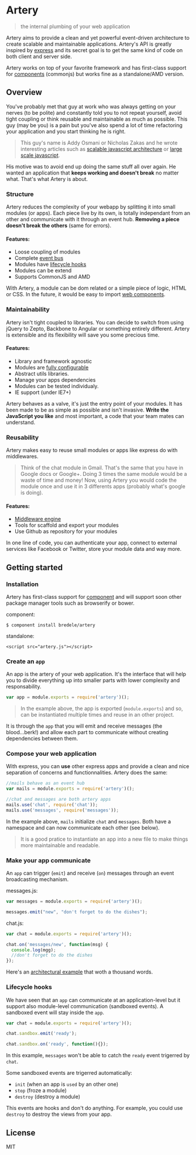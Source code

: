
# Artery

  > the internal plumbing of your web application

Artery aims to provide a clean and yet powerful event-driven architecture to create scalable and maintainable applications. Artery's API is greatly inspired by [express](http://github.com/visionmedia/express) and its secret goal is to get the same kind of code on both client and server side.

Artery works on top of your favorite framework and has first-class support for [components](http://github.com/component) (commonjs) but works fine as a standalone/AMD version.


## Overview

You've probably met that guy at work who was always getting on your nerves (to be polite) and constantly told you to not repeat yourself, avoid tight coupling or think reusable and maintainable as much as possible. This guy (may be you) is a pain but you've also spend a lot of time refactoring your application and you start thinking he is right.

  > This guy's name is Addy Osmani or Nicholas Zakas and he wrote interesting articles such as [scalable javascript architecture](http://www.slideshare.net/nzakas/scalable-javascript-application-architecture-2012) or [large scale javascript](http://addyosmani.com/largescalejavascript/).

His motive was to avoid end up doing the same stuff all over again. He wanted an application that **keeps working and doesn't break** no matter what. That's what Artery is about.
<!---
  > **Don't be a fool!** There is great tools out there such as Backbone, Angular or Ember, but none of them give a structure to your web application. Because doing a scalable application is way more complicated than doing a todo list, you should have a framerwork that helps to architecture your app.
-->
### Structure

Artery reduces the complexity of your webapp by splitting it into small modules (or apps). Each piece live by its own, is totally independant from an other and communicate with it through an event hub. **Removing a piece doesn't break the others** (same for errors).

#### Features:
  - Loose coupling of modules
  - Complete [event bus]()
  - Modules have [lifecycle hooks]()
  - Modules can be extend
  - Supports CommonJS and AMD

With Artery, a module can be dom related or a simple piece of logic, HTML or CSS. In the future, it would be easy to import [web components](http://www.html5rocks.com/en/tutorials/webcomponents/customelements/).

### Maintainability

Artery isn't tight coupled to libraries. You can decide to switch from using jQuery to Zepto, Backbone to Angular or something entirely different. Artery is extensible and its flexibility will save you some precious time.

#### Features:
  - Library and framework agnostic
  - Modules are [fully configurable]()
  - Abstract utils libraries.
  - Manage your apps dependencies
  - Modules can be tested individualy.
  - IE support (under IE7+) 

Artery behaves as a valve, it's just the entry point of your modules. It has been made to be as simple as possible and isn't invasive. **Write the JavaScript you like** and most important, a code that your team mates can understand.  

### Reusability

Artery makes easy to reuse small modules or apps like express do with middlewares.

 > Think of the chat module in Gmail. That's the same that you have in Google docs or Google+. Doing 3 times the same module would be a waste of time and money! Now, using Artery you would code the module once and use it in 3 differents apps (probably what's google is doing).

#### Features:
  - [Middleware engine]()
  - Tools for scaffold and export your modules
  - Use Github as repository for your modules


In one line of code, you can authenticate your app, connect to external services like Facebook or Twitter, store your module data and way more.


## Getting started

### Installation

Artery has first-class support for [component](http://github.com/component) and will support soon other package manager tools such as browserify or bower.

component:

    $ component install bredele/artery

standalone:

    <script src="artery.js"></script>
 
### Create an `app`

An app is the artery of your web application. It's the interface that will help you to divide everything up into smaller parts with lower complexity and responsability.

```js
var app = module.exports = require('artery')();
```

  > In the example above, the app is exported (`module.exports`) and so, can be instantiated multiple times and reuse in an other project.

It is through the `app` that you will emit and receive messages (the blood...berk!) and allow each part to communicate without creating dependencies between them.

### Compose your web application

With express, you can **use** other express apps and provide a clean and nice separation of concerns and functionnalities. Artery does the same:

```js
//mails behave as an event hub
var mails = module.exports = require('artery')();

//chat and messages are both artery apps
mails.use('chat', require('chat'));
mails.use('messages', require('messages'));

```

In the example above, `mails` initialize `chat` and `messages`. Both have a namespace and can now communicate each other (see below).

  > It is a good pratice to instantiate an app into a new file to make things more maintainable and readable.


### Make your app communicate

An `app` can trigger (`emit`) and receive (`on`) messages through an event broadcasting mechanism.

messages.js:

```js
var messages = module.exports = require('artery')();

messages.emit("new", "don't forget to do the dishes");

```


chat.js:

```js
var chat = module.exports = require('artery')();

chat.on('messages/new', function(msg) {
  console.log(mgg);
  //don't forget to do the dishes
});
```
Here's an [architectural example](https://github.com/bredele/artery/tree/master/examples/architecture) that woth a thousand words.


### Lifecycle hooks

We have seen that an `app` can communicate at an application-level but it support also module-level communication (sandboxed events).
A sandboxed event will stay inside the `app`.

```js
var chat = module.exports = require('artery')();

chat.sandbox.emit('ready');

chat.sandbox.on('ready', function(){});

```
In this example, `messages` won't be able to catch the `ready` event trigerred by `chat`.

Some sandboxed events are trigerred automatically:
  - `init` (when an app is `used` by an other one)
  - `stop` (froze a module)
  - `destroy` (destroy a module)

This events are hooks and don't do anything. For example, you could use `destroy` to destroy the views from your app.


## License

  MIT
